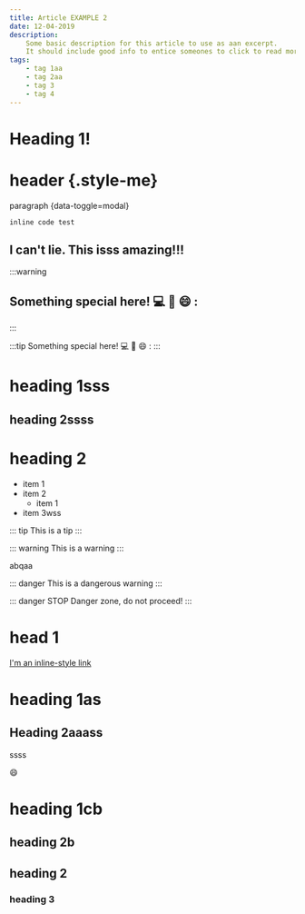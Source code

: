 ```yaml
---
title: Article EXAMPLE 2
date: 12-04-2019
description:
    Some basic description for this article to use as aan excerpt.
    It should include good info to entice someones to click to read more.
tags:
    - tag 1aa
    - tag 2aa
    - tag 3
    - tag 4
---
```


# Heading 1!

# header {.style-me}
paragraph {data-toggle=modal}

`inline code test`

## I can't lie. This isss amazing!!!

:::warning
## Something special here! :computer: :key: :smile: :
:::

:::tip
Something special here! :computer: :key: :smile: :
:::

# heading 1sss

## heading 2ssss


# heading 2

- item 1
- item 2
    - item 1
- item 3wss

::: tip
This is a tip
:::

::: warning
This is a warning
:::

abqaa

::: danger
This is a dangerous warning
:::

::: danger STOP
Danger zone, do not proceed!
:::

# head 1

[I'm an inline-style link](https://www.google.com)
<!-- 
![Image Test](~/assets/hero1.png) -->

# heading 1as

## Heading 2aaass

ssss

:smile:

# heading 1cb

## heading 2b

## heading 2

### heading 3